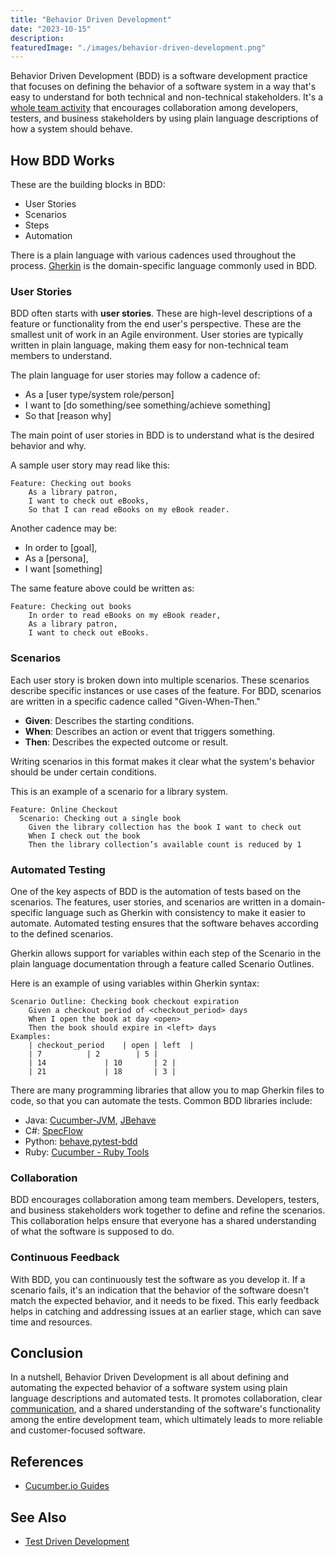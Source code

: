 ```yaml
---
title: "Behavior Driven Development"
date: "2023-10-15"
description: 
featuredImage: "./images/behavior-driven-development.png"
---
```

Behavior Driven Development (BDD) is a software development practice that focuses on defining the behavior of a software system in a way that's easy to understand for both technical and non-technical stakeholders. It's a [whole team activity](/practices/whole-team-activity) that encourages collaboration among developers, testers, and business stakeholders by using plain language descriptions of how a system should behave.

## How BDD Works

These are the building blocks in BDD:

- User Stories
- Scenarios
- Steps
- Automation

There is a plain language with various cadences used throughout the process. [Gherkin](https://specflow.org/learn/gherkin/) is the domain-specific language commonly used in BDD.

### User Stories

BDD often starts with **user stories**. These are high-level descriptions of a feature or functionality from the end user's perspective. These are the smallest unit of work in an Agile environment. User stories are typically written in plain language, making them easy for non-technical team members to understand.

The plain language for user stories may follow a cadence of:

- As a [user type/system role/person]
- I want to [do something/see something/achieve something]
- So that [reason why]

The main point of user stories in BDD is to understand what is the desired behavior and why.

A sample user story may read like this:

```gherkin
Feature: Checking out books
	As a library patron,
	I want to check out eBooks,
    So that I can read eBooks on my eBook reader.
```

Another cadence may be:

- In order to [goal],
- As a [persona],
- I want [something]

The same feature above could be written as:

```gherkin
Feature: Checking out books
	In order to read eBooks on my eBook reader,
	As a library patron,
	I want to check out eBooks.
```

### Scenarios

Each user story is broken down into multiple scenarios. These scenarios describe specific instances or use cases of the feature. For BDD, scenarios are written in a specific cadence called "Given-When-Then."

- **Given**: Describes the starting conditions.
- **When**: Describes an action or event that triggers something.
- **Then**: Describes the expected outcome or result.

Writing scenarios in this format makes it clear what the system's behavior should be under certain conditions.

This is an example of a scenario for a library system.

```gherkin
Feature: Online Checkout
  Scenario: Checking out a single book
	Given the library collection has the book I want to check out
	When I check out the book
	Then the library collection’s available count is reduced by 1
```

### Automated Testing

One of the key aspects of BDD is the automation of tests based on the scenarios. The features, user stories, and scenarios are written in a domain-specific language such as Gherkin with consistency to make it easier to automate. Automated testing ensures that the software behaves according to the defined scenarios.

Gherkin allows support for variables within each step of the Scenario in the plain language documentation through a feature called Scenario Outlines.

Here is an example of using variables within Gherkin syntax:

```gherkin
Scenario Outline: Checking book checkout expiration
	Given a checkout period of <checkout_period> days
	When I open the book at day <open> 
	Then the book should expire in <left> days
Examples:
	| checkout_period	 | open	| left	|
	| 7			 | 2		| 5	|
	| 14			 | 10		| 2	|
	| 21			 | 18		| 3	|

```

There are many programming libraries that allow you to map Gherkin files to code, so that you can automate the tests. Common BDD libraries include:

- Java: [Cucumber-JVM](https://cucumber.io/docs/installation/java/), [JBehave](https://jbehave.org/)
- C#: [SpecFlow](https://specflow.org/)
- Python: [behave](https://behave.readthedocs.io/en/stable/),[pytest-bdd](https://pypi.org/project/pytest-bdd/)
- Ruby: [Cucumber - Ruby Tools](https://cucumber.io/docs/tools/ruby/)

### Collaboration

BDD encourages collaboration among team members. Developers, testers, and business stakeholders work together to define and refine the scenarios. This collaboration helps ensure that everyone has a shared understanding of what the software is supposed to do.

### Continuous Feedback

With BDD, you can continuously test the software as you develop it. If a scenario fails, it's an indication that the behavior of the software doesn't match the expected behavior, and it needs to be fixed. This early feedback helps in catching and addressing issues at an earlier stage, which can save time and resources.

## Conclusion

In a nutshell, Behavior Driven Development is all about defining and automating the expected behavior of a software system using plain language descriptions and automated tests. It promotes collaboration, clear [communication](https://deviq.com/values/communication), and a shared understanding of the software's functionality among the entire development team, which ultimately leads to more reliable and customer-focused software.

## References

- [Cucumber.io Guides](https://cucumber.io/docs/guides/)

## See Also

- [Test Driven Development](/practices/test-driven-development)